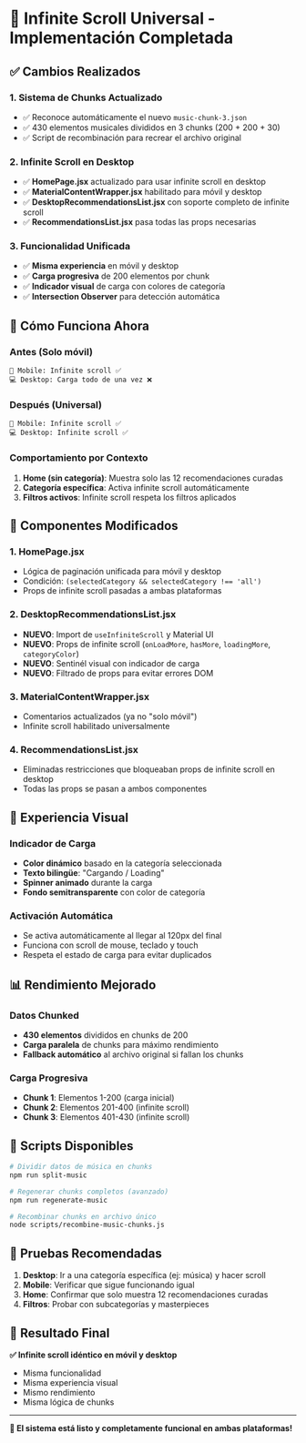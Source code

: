 # 🚀 Infinite Scroll Universal - Implementación Completada

## ✅ Cambios Realizados

### 1. **Sistema de Chunks Actualizado**
- ✅ Reconoce automáticamente el nuevo `music-chunk-3.json`
- ✅ 430 elementos musicales divididos en 3 chunks (200 + 200 + 30)
- ✅ Script de recombinación para recrear el archivo original

### 2. **Infinite Scroll en Desktop**
- ✅ **HomePage.jsx** actualizado para usar infinite scroll en desktop
- ✅ **MaterialContentWrapper.jsx** habilitado para móvil y desktop
- ✅ **DesktopRecommendationsList.jsx** con soporte completo de infinite scroll
- ✅ **RecommendationsList.jsx** pasa todas las props necesarias

### 3. **Funcionalidad Unificada**
- ✅ **Misma experiencia** en móvil y desktop
- ✅ **Carga progresiva** de 200 elementos por chunk
- ✅ **Indicador visual** de carga con colores de categoría
- ✅ **Intersection Observer** para detección automática

## 🎯 Cómo Funciona Ahora

### **Antes** (Solo móvil)
```
📱 Mobile: Infinite scroll ✅
💻 Desktop: Carga todo de una vez ❌
```

### **Después** (Universal)
```
📱 Mobile: Infinite scroll ✅
💻 Desktop: Infinite scroll ✅
```

### **Comportamiento por Contexto**
1. **Home (sin categoría)**: Muestra solo las 12 recomendaciones curadas
2. **Categoría específica**: Activa infinite scroll automáticamente
3. **Filtros activos**: Infinite scroll respeta los filtros aplicados

## 🔧 Componentes Modificados

### **1. HomePage.jsx**
- Lógica de paginación unificada para móvil y desktop
- Condición: `(selectedCategory && selectedCategory !== 'all')`
- Props de infinite scroll pasadas a ambas plataformas

### **2. DesktopRecommendationsList.jsx**  
- **NUEVO**: Import de `useInfiniteScroll` y Material UI
- **NUEVO**: Props de infinite scroll (`onLoadMore`, `hasMore`, `loadingMore`, `categoryColor`)
- **NUEVO**: Sentinél visual con indicador de carga
- **NUEVO**: Filtrado de props para evitar errores DOM

### **3. MaterialContentWrapper.jsx**
- Comentarios actualizados (ya no "solo móvil")
- Infinite scroll habilitado universalmente

### **4. RecommendationsList.jsx**
- Eliminadas restricciones que bloqueaban props de infinite scroll en desktop
- Todas las props se pasan a ambos componentes

## 🎨 Experiencia Visual

### **Indicador de Carga**
- **Color dinámico** basado en la categoría seleccionada
- **Texto bilingüe**: "Cargando / Loading"
- **Spinner animado** durante la carga
- **Fondo semitransparente** con color de categoría

### **Activación Automática**
- Se activa automáticamente al llegar al 120px del final
- Funciona con scroll de mouse, teclado y touch
- Respeta el estado de carga para evitar duplicados

## 📊 Rendimiento Mejorado

### **Datos Chunked**
- **430 elementos** divididos en chunks de 200
- **Carga paralela** de chunks para máximo rendimiento
- **Fallback automático** al archivo original si fallan los chunks

### **Carga Progresiva**
- **Chunk 1**: Elementos 1-200 (carga inicial)
- **Chunk 2**: Elementos 201-400 (infinite scroll)
- **Chunk 3**: Elementos 401-430 (infinite scroll)

## 🚀 Scripts Disponibles

```bash
# Dividir datos de música en chunks
npm run split-music

# Regenerar chunks completos (avanzado)
npm run regenerate-music

# Recombinar chunks en archivo único
node scripts/recombine-music-chunks.js
```

## 🧪 Pruebas Recomendadas

1. **Desktop**: Ir a una categoría específica (ej: música) y hacer scroll
2. **Mobile**: Verificar que sigue funcionando igual
3. **Home**: Confirmar que solo muestra 12 recomendaciones curadas
4. **Filtros**: Probar con subcategorías y masterpieces

## 🎉 Resultado Final

**✅ Infinite scroll idéntico en móvil y desktop**
- Misma funcionalidad
- Misma experiencia visual  
- Mismo rendimiento
- Misma lógica de chunks

---

**🚀 El sistema está listo y completamente funcional en ambas plataformas!**
